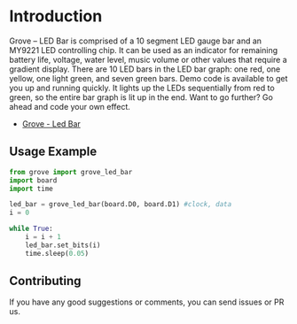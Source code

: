 # Introduction
Grove – LED Bar is comprised of a 10 segment LED gauge bar and an MY9221 LED controlling chip. It can be used as an indicator for remaining battery life, voltage, water level, music volume or other values that require a gradient display. There are 10 LED bars in the LED bar graph: one red, one yellow, one light green, and seven green bars. Demo code is available to get you up and running quickly. It lights up the LEDs sequentially from red to green, so the entire bar graph is lit up in the end. Want to go further? Go ahead and code your own effect.

- [Grove - Led Bar](https://www.seeedstudio.com/Grove-LED-Bar-v2-0.html)

## Usage Example

```python
from grove import grove_led_bar
import board
import time

led_bar = grove_led_bar(board.D0, board.D1) #clock, data
i = 0

while True:
    i = i + 1
    led_bar.set_bits(i)
    time.sleep(0.05)
```
## Contributing

If you have any good suggestions or comments, you can send issues or PR us.
